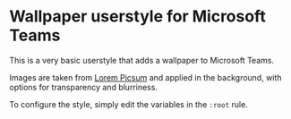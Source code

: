 # Wallpaper userstyle for Microsoft Teams

This is a very basic userstyle that adds a wallpaper to Microsoft Teams.

Images are taken from [Lorem Picsum](https://picsum.photos) and applied in the background, with options for transparency and blurriness.

To configure the style, simply edit the variables in the `:root` rule.
